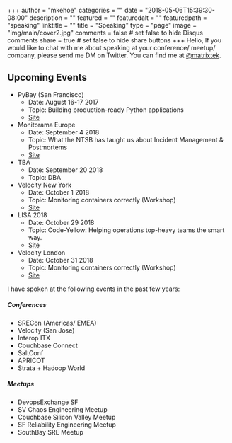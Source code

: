 +++
author = "mkehoe"
categories = ""
date = "2018-05-06T15:39:30-08:00"
description = ""
featured = ""
featuredalt = ""
featuredpath = "speaking"
linktitle = ""
title = "Speaking"
type = "page"
image = "img/main/cover2.jpg"
comments = false     # set false to hide Disqus comments
share = true        # set false to hide share buttons
+++
Hello, If you would like to chat with me about speaking at your conference/ meetup/ company, please send me DM on Twitter. You can find me at [@matrixtek](https://twitter.com/matrixtek).

## Upcoming Events
* PyBay (San Francisco)
  * Date: August 16-17 2017
  * Topic: Building production-ready Python applications
  * [Site](https://pybay.com/)
* Monitorama Europe
  * Date: September 4 2018
  * Topic: What the NTSB has taught us about Incident Management & Postmortems
  * [Site](http://monitorama.eu/)
* TBA
  * Date: September 20 2018
  * Topic: DBA
* Velocity New York
  * Date: October 1 2018
  * Topic: Monitoring containers correctly (Workshop)
  * [Site](https://conferences.oreilly.com/velocity/vl-ny/)
* LISA 2018
  * Date: October 29 2018
  * Topic: Code-Yellow: Helping operations top-heavy teams the smart way.
  * [Site](https://www.usenix.org/conference/lisa18)
* Velocity London
  * Date: October 31 2018
  * Topic: Monitoring containers correctly (Workshop)
  * [Site](https://conferences.oreilly.com/velocity/vl-eu/)

I have spoken at the following events in the past few years:

##### Conferences
* SRECon (Americas/ EMEA)
* Velocity (San Jose)
* Interop ITX
* Couchbase Connect
* SaltConf
* APRICOT
* Strata + Hadoop World

##### Meetups
* DevopsExchange SF
* SV Chaos Engineering Meetup
* Couchbase Silicon Valley Meetup
* SF Reliability Engineering Meetup
* SouthBay SRE Meetup
